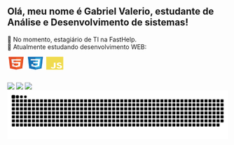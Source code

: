 ## Olá, meu nome é Gabriel Valerio, estudante de Análise e Desenvolvimento de sistemas!

🔭 No momento, estagiário de TI na FastHelp.<br>
🌱 Atualmente estudando desenvolvimento WEB: <div style="display: inline_block">
    <img align="center" alt="Rafa-HTML" height="30" width="40" src="https://raw.githubusercontent.com/devicons/devicon/master/icons/html5/html5-original.svg">
    <img align="center" alt="Rafa-CSS" height="30" width="40" src="https://raw.githubusercontent.com/devicons/devicon/master/icons/css3/css3-original.svg">
    <img align="center" alt="Rafa-Js" height="30" width="40" src="https://raw.githubusercontent.com/devicons/devicon/master/icons/javascript/javascript-plain.svg">
</div>

##

<div>
    <a href="https://instagram.com/gable.zx" target="_blank"><img src="https://img.shields.io/badge/-Instagram-%23E4405F?style=for-the-badge&logo=instagram&logoColor=white" target="_blank"></a>
    <a href="https://www.linkedin.com/in/gabriel-vos" target="_blank"><img src="https://img.shields.io/badge/-LinkedIn-%230077B5?style=for-the-badge&logo=linkedin&logoColor=white" target="_blank"></a>
    <a href = "mailto:gabrielvalerio.pro@gmail.com"><img src="https://img.shields.io/badge/Gmail-D14836?style=for-the-badge&logo=gmail&logoColor=white" target="_blank"></a>
 </div>
 <picture>
  <source media="(prefers-color-scheme: dark)" srcset="https://raw.githubusercontent.com/gabriel-vos/gabriel-vos/output/github-contribution-grid-snake-dark.svg">
  <source media="(prefers-color-scheme: light)" srcset="https://raw.githubusercontent.com/gabriel-vos/gabriel-vos/output/github-contribution-grid-snake.svg">
  <img alt="github contribution grid snake animation" src="https://raw.githubusercontent.com/gabriel-vos/gabriel-vos/output/github-contribution-grid-snake.svg">
</picture>
